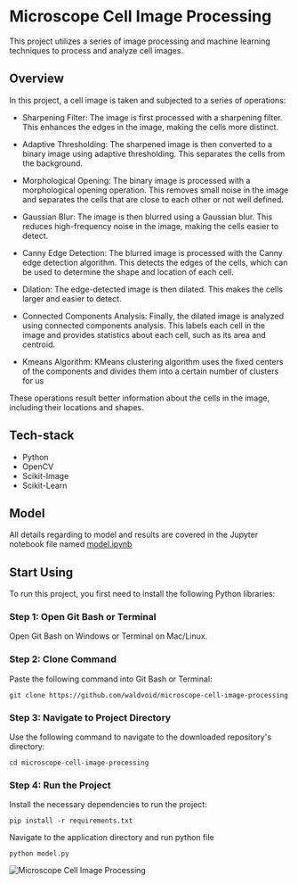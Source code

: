 
# Microscope Cell Image Processing

This project utilizes a series of image processing and machine learning techniques to process and analyze cell images.

## Overview
In this project, a cell image is taken and subjected to a series of operations:

- Sharpening Filter: The image is first processed with a sharpening filter. This enhances the edges in the image, making the cells more distinct.

- Adaptive Thresholding: The sharpened image is then converted to a binary image using adaptive thresholding. This separates the cells from the background.

- Morphological Opening: The binary image is processed with a morphological opening operation. This removes small noise in the image and separates the cells that are close to each other or not well defined.

- Gaussian Blur: The image is then blurred using a Gaussian blur. This reduces high-frequency noise in the image, making the cells easier to detect.

- Canny Edge Detection: The blurred image is processed with the Canny edge detection algorithm. This detects the edges of the cells, which can be used to determine the shape and location of each cell.

- Dilation: The edge-detected image is then dilated. This makes the cells larger and easier to detect.

- Connected Components Analysis: Finally, the dilated image is analyzed using connected components analysis. This labels each cell in the image and provides statistics about each cell, such as its area and centroid.

- Kmeans Algorithm: KMeans clustering algorithm uses the fixed centers of the components and divides them into a certain number of clusters for us

These operations result better information about the cells in the image, including their locations and shapes.

## Tech-stack
- Python
- OpenCV
- Scikit-Image
- Scikit-Learn

## Model

All details regarding to model and results are covered in the Jupyter notebook file named [model.ipynb](https://github.com/waldvoid/spotifyProject/blob/main/microscope-cell-image-processing/model.ipynb)

## Start Using

To run this project, you first need to install the following Python libraries:

### Step 1: Open Git Bash or Terminal
Open Git Bash on Windows or Terminal on Mac/Linux.

### Step 2: Clone Command
Paste the following command into Git Bash or Terminal:

`git clone https://github.com/waldvoid/microscope-cell-image-processing`

### Step 3: Navigate to Project Directory
Use the following command to navigate to the downloaded repository's directory:

`cd microscope-cell-image-processing`

### Step 4: Run the Project
Install the necessary dependencies to run the project:

`pip install -r requirements.txt`

Navigate to the application directory and run python file

`python model.py`

![Microscope Cell Image Processing](https://i.imgur.com/Q99xg6K.png)
